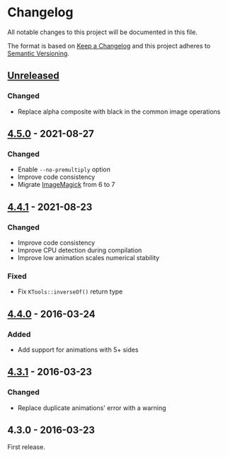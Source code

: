 # Changelog

All notable changes to this project will be documented in this file.

The format is based on [Keep a Changelog](http://keepachangelog.com/en/1.0.0/)
and this project adheres to [Semantic Versioning](http://semver.org/spec/v2.0.0.html).

## [Unreleased][]

### Changed

- Replace alpha composite with black in the common image operations

## [4.5.0][] - 2021-08-27

### Changed

- Enable `--no-premultiply` option
- Improve code consistency
- Migrate [ImageMagick][] from 6 to 7

## [4.4.1][] - 2021-08-23

### Changed

- Improve code consistency
- Improve CPU detection during compilation
- Improve low animation scales numerical stability

### Fixed

- Fix `KTools::inverseOf()` return type

## [4.4.0][] - 2016-03-24

### Added

- Add support for animations with 5+ sides

## [4.3.1][] - 2016-03-23

### Changed

- Replace duplicate animations' error with a warning

## 4.3.0 - 2016-03-23

First release.

[unreleased]: https://github.com/victorpopkov/ktools/compare/v4.5.0...HEAD
[4.5.0]: https://github.com/victorpopkov/ktools/compare/v4.4.1...v4.5.0
[4.4.1]: https://github.com/victorpopkov/ktools/compare/4.4.0...v4.4.1
[4.4.0]: https://github.com/victorpopkov/ktools/compare/4.3.1...4.4.0
[4.3.1]: https://github.com/victorpopkov/ktools/compare/4.3.0...4.3.1
[eslint]: https://eslint.org/
[github actions]: https://github.com/features/actions
[github]: https://github.com/
[imagemagick]: https://imagemagick.org/index.php
[prettier]: https://prettier.io/
[remark]: https://remark.js.org/
[stylelint]: https://stylelint.io/
[travis ci]: https://travis-ci.org/
[webpack]: https://webpack.js.org/
